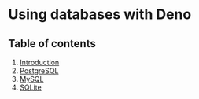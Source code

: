 # Using databases with Deno

## Table of contents

1. [Introduction](#introduction)
2. [PostgreSQL](#postgresql)
3. [MySQL](#mysql)
4. [SQLite](#sqlite)